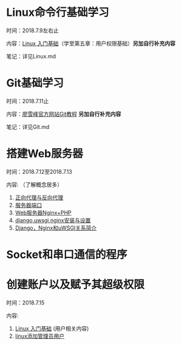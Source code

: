 # Linux命令行基础学习

时间：2018.7.9左右止

内容：[Linux 入门基础](http://study.163.com/course/courseMain.htm?courseId=232007)（学至第五章：用户权限基础）**另加自行补充内容**

笔记：详见Linux.md



# Git基础学习

时间：2018.7.11止

内容：[廖雪峰官方网站Git教程](https://www.liaoxuefeng.com/wiki/0013739516305929606dd18361248578c67b8067c8c017b000) **另加自行补充内容**

笔记：详见Git.md

# 搭建Web服务器

时间：2018.7.12至2018.7.13

内容: （了解概念居多）

1. [正向代理与反向代理](https://www.cnblogs.com/Anker/p/6056540.html)
2. [服务器端口](https://baike.baidu.com/item/%E6%9C%8D%E5%8A%A1%E5%99%A8%E7%AB%AF%E5%8F%A3/718781?fr=aladdin)
3. [Web服务器Nginx+PHP](https://blog.csdn.net/tstarrow/article/details/38269515)
4. [django,uwsgi,nginx安装与设置](https://blog.csdn.net/weixiazailaide/article/details/52735076)
5. [Django，Nginx和uWSGI关系简介](https://blog.csdn.net/cjsh_123456/article/details/80086356)

# Socket和串口通信的程序 



# 创建账户以及赋予其超级权限

时间：2018.7.15

内容:

1. [Linux 入门基础](http://study.163.com/course/courseMain.htm?courseId=232007) (用户相关内容)
2. [linux添加管理员用户](https://jingyan.baidu.com/album/20b68a889a0147796cec621d.html?picindex=2)
